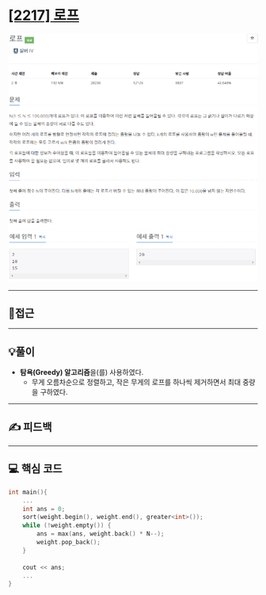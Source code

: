 # [[2217] 로프](https://www.acmicpc.net/problem/2217)

![](imgs/1.PNG)
![](imgs/2.PNG)
___
## 🤔접근
___
## 💡풀이
- <b>탐욕(Greedy) 알고리즘</b>을(를) 사용하였다.
	- 무게 오름차순으로 정렬하고, 작은 무게의 로프를 하나씩 제거하면서 최대 중량을 구하였다.
___
## ✍ 피드백
___
## 💻 핵심 코드
```c++
int main(){
	...
	int ans = 0;
	sort(weight.begin(), weight.end(), greater<int>());
	while (!weight.empty()) {
		ans = max(ans, weight.back() * N--);
		weight.pop_back();
	}

	cout << ans;
	...
}
```